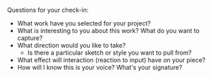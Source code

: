 Questions for your check-in:

- What work have you selected for your project?
- What is interesting to you about this work? What do you want to capture?
- What direction would you like to take?
  - Is there a particular sketch or style you want to pull from?
- What effect will interaction (reaction to input) have on your piece?
- How will I know this is your voice? What's your signature?